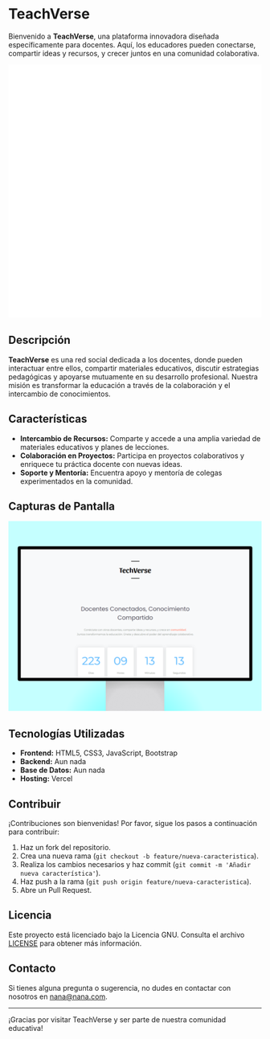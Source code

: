 # TeachVerse

Bienvenido a **TeachVerse**, una plataforma innovadora diseñada específicamente para docentes. Aquí, los educadores pueden conectarse, compartir ideas y recursos, y crecer juntos en una comunidad colaborativa.

![TeachVerse](./img/main-logo-black-transparent.svg)

## Descripción

**TeachVerse** es una red social dedicada a los docentes, donde pueden interactuar entre ellos, compartir materiales educativos, discutir estrategias pedagógicas y apoyarse mutuamente en su desarrollo profesional. Nuestra misión es transformar la educación a través de la colaboración y el intercambio de conocimientos.

## Características

- **Intercambio de Recursos:** Comparte y accede a una amplia variedad de materiales educativos y planes de lecciones.
- **Colaboración en Proyectos:** Participa en proyectos colaborativos y enriquece tu práctica docente con nuevas ideas.
- **Soporte y Mentoría:** Encuentra apoyo y mentoría de colegas experimentados en la comunidad.

## Capturas de Pantalla

![Página Principal](./img/techverse-main.png)

## Tecnologías Utilizadas

- **Frontend:** HTML5, CSS3, JavaScript, Bootstrap
- **Backend:** Aun nada
- **Base de Datos:** Aun nada
- **Hosting:** Vercel

## Contribuir

¡Contribuciones son bienvenidas! Por favor, sigue los pasos a continuación para contribuir:

1. Haz un fork del repositorio.
2. Crea una nueva rama (`git checkout -b feature/nueva-caracteristica`).
3. Realiza los cambios necesarios y haz commit (`git commit -m 'Añadir nueva característica'`).
4. Haz push a la rama (`git push origin feature/nueva-caracteristica`).
5. Abre un Pull Request.

## Licencia

Este proyecto está licenciado bajo la Licencia GNU. Consulta el archivo [LICENSE](LICENSE) para obtener más información.

## Contacto

Si tienes alguna pregunta o sugerencia, no dudes en contactar con nosotros en [nana@nana.com](mailto:nana@nana.com).

---

¡Gracias por visitar TeachVerse y ser parte de nuestra comunidad educativa!
